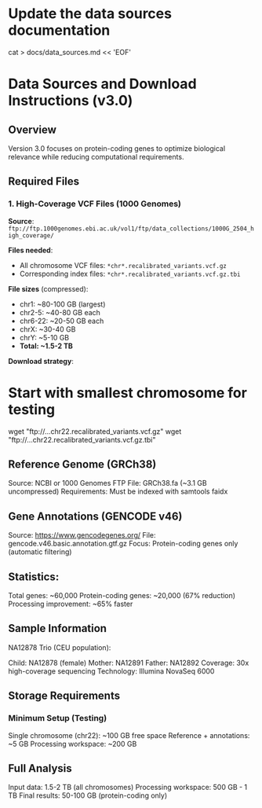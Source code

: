 # Update the data sources documentation
cat > docs/data_sources.md << 'EOF'
# Data Sources and Download Instructions (v3.0)

## Overview
Version 3.0 focuses on protein-coding genes to optimize biological relevance while reducing computational requirements.

## Required Files

### 1. High-Coverage VCF Files (1000 Genomes)
**Source**: `ftp://ftp.1000genomes.ebi.ac.uk/vol1/ftp/data_collections/1000G_2504_high_coverage/`

**Files needed**: 
- All chromosome VCF files: `*chr*.recalibrated_variants.vcf.gz`
- Corresponding index files: `*chr*.recalibrated_variants.vcf.gz.tbi`

**File sizes** (compressed):
- chr1: ~80-100 GB (largest)
- chr2-5: ~40-80 GB each  
- chr6-22: ~20-50 GB each
- chrX: ~30-40 GB
- chrY: ~5-10 GB
- **Total: ~1.5-2 TB**

**Download strategy**:

# Start with smallest chromosome for testing
wget "ftp://...chr22.recalibrated_variants.vcf.gz"
wget "ftp://...chr22.recalibrated_variants.vcf.gz.tbi"

##  Reference Genome (GRCh38)
Source: NCBI or 1000 Genomes FTP
File: GRCh38.fa (~3.1 GB uncompressed)
Requirements: Must be indexed with samtools faidx
## Gene Annotations (GENCODE v46)
Source: https://www.gencodegenes.org/
File: gencode.v46.basic.annotation.gtf.gz
Focus: Protein-coding genes only (automatic filtering)
## Statistics:

Total genes: ~60,000
Protein-coding genes: ~20,000 (67% reduction)
Processing improvement: ~65% faster

## Sample Information
NA12878 Trio (CEU population):

Child: NA12878 (female)
Mother: NA12891
Father: NA12892
Coverage: 30x high-coverage sequencing
Technology: Illumina NovaSeq 6000

## Storage Requirements
### Minimum Setup (Testing)

Single chromosome (chr22): ~100 GB free space
Reference + annotations: ~5 GB
Processing workspace: ~200 GB

## Full Analysis

Input data: 1.5-2 TB (all chromosomes)
Processing workspace: 500 GB - 1 TB
Final results: 50-100 GB (protein-coding only)

